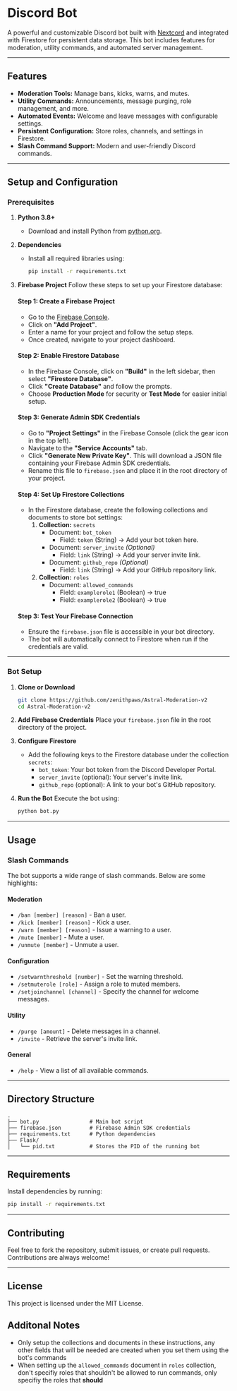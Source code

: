 # Discord Bot

A powerful and customizable Discord bot built with [Nextcord](https://github.com/nextcord/nextcord) and integrated with Firestore for persistent data storage. This bot includes features for moderation, utility commands, and automated server management.

---

## Features

- **Moderation Tools:** Manage bans, kicks, warns, and mutes.
- **Utility Commands:** Announcements, message purging, role management, and more.
- **Automated Events:** Welcome and leave messages with configurable settings.
- **Persistent Configuration:** Store roles, channels, and settings in Firestore.
- **Slash Command Support:** Modern and user-friendly Discord commands.

---

## Setup and Configuration

### Prerequisites

1. **Python 3.8+**
   - Download and install Python from [python.org](https://www.python.org/).

2. **Dependencies**
   - Install all required libraries using:
     ```bash
     pip install -r requirements.txt
     ```

3. **Firebase Project**
   Follow these steps to set up your Firestore database:

   #### Step 1: Create a Firebase Project
   - Go to the [Firebase Console](https://console.firebase.google.com/).
   - Click on **"Add Project"**.
   - Enter a name for your project and follow the setup steps.
   - Once created, navigate to your project dashboard.

   #### Step 2: Enable Firestore Database
   - In the Firebase Console, click on **"Build"** in the left sidebar, then select **"Firestore Database"**.
   - Click **"Create Database"** and follow the prompts.
   - Choose **Production Mode** for security or **Test Mode** for easier initial setup.

   #### Step 3: Generate Admin SDK Credentials
   - Go to **"Project Settings"** in the Firebase Console (click the gear icon in the top left).
   - Navigate to the **"Service Accounts"** tab.
   - Click **"Generate New Private Key"**. This will download a JSON file containing your Firebase Admin SDK credentials.
   - Rename this file to `firebase.json` and place it in the root directory of your project.

   #### Step 4: Set Up Firestore Collections
   - In the Firestore database, create the following collections and documents to store bot settings:
     1. **Collection:** `secrets`
        - Document: `bot_token`
          - Field: `token` (String) → Add your bot token here.
        - Document: `server_invite` *(Optional)*
          - Field: `link` (String) → Add your server invite link.
        - Document: `github_repo` *(Optional)*
          - Field: `link` (String) → Add your GitHub repository link.
     2. **Collection:** `roles`
          - Document: `allowed_commands`
            - Field: `examplerole1` (Boolean) → true
            - Field: `examplerole2` (Boolean) → true

   #### Step 3: Test Your Firebase Connection
   - Ensure the `firebase.json` file is accessible in your bot directory.
   - The bot will automatically connect to Firestore when run if the credentials are valid.

---

### Bot Setup

1. **Clone or Download**
   ```bash
   git clone https://github.com/zenithpaws/Astral-Moderation-v2
   cd Astral-Moderation-v2


2. **Add Firebase Credentials**
   Place your `firebase.json` file in the root directory of the project.

3. **Configure Firestore**
   - Add the following keys to the Firestore database under the collection `secrets`:
     - `bot_token`: Your bot token from the Discord Developer Portal.
     - `server_invite` (optional): Your server's invite link.
     - `github_repo` (optional): A link to your bot's GitHub repository.

4. **Run the Bot**
   Execute the bot using:
   ```bash
   python bot.py
   ```

---

## Usage

### Slash Commands

The bot supports a wide range of slash commands. Below are some highlights:

#### Moderation
- `/ban [member] [reason]` - Ban a user.
- `/kick [member] [reason]` - Kick a user.
- `/warn [member] [reason]` - Issue a warning to a user.
- `/mute [member]` - Mute a user.
- `/unmute [member]` - Unmute a user.

#### Configuration
- `/setwarnthreshold [number]` - Set the warning threshold.
- `/setmuterole [role]` - Assign a role to muted members.
- `/setjoinchannel [channel]` - Specify the channel for welcome messages.

#### Utility
- `/purge [amount]` - Delete messages in a channel.
- `/invite` - Retrieve the server's invite link.

#### General
- `/help` - View a list of all available commands.

---

## Directory Structure

```plaintext
.
├── bot.py                # Main bot script
├── firebase.json         # Firebase Admin SDK credentials
├── requirements.txt      # Python dependencies
├── Flask/
│   └── pid.txt           # Stores the PID of the running bot
```

---

## Requirements

Install dependencies by running:
```bash
pip install -r requirements.txt
```

---

## Contributing

Feel free to fork the repository, submit issues, or create pull requests. Contributions are always welcome!

---

## License

This project is licensed under the MIT License.

## Additonal Notes

* Only setup the collections and documents in these instructions, any other fields that will be needed are created when you set them using the bot's commands
* When setting up the `allowed_commands` document in `roles` collection, don't  specifiy roles that shouldn't be allowed to run commands, only specifiy the roles that **should**
